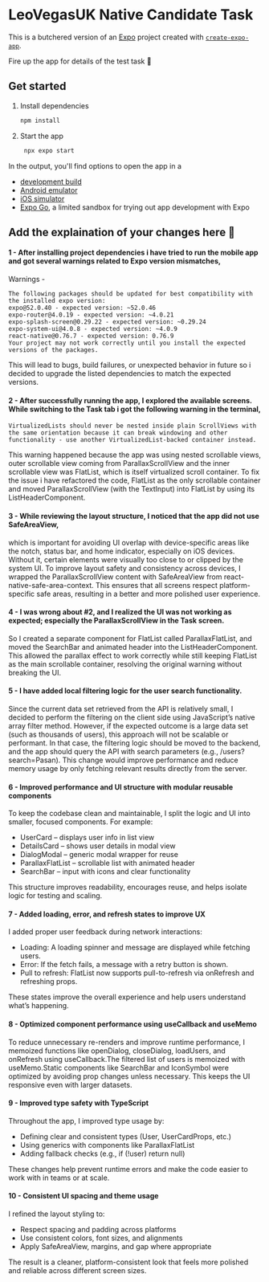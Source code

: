 # LeoVegasUK Native Candidate Task

This is a butchered version of an [Expo](https://expo.dev) project created with [`create-expo-app`](https://www.npmjs.com/package/create-expo-app).

Fire up the app for details of the test task 🦁

## Get started

1. Install dependencies

   ```bash
   npm install
   ```

2. Start the app

   ```bash
    npx expo start
   ```

In the output, you'll find options to open the app in a

- [development build](https://docs.expo.dev/develop/development-builds/introduction/)
- [Android emulator](https://docs.expo.dev/workflow/android-studio-emulator/)
- [iOS simulator](https://docs.expo.dev/workflow/ios-simulator/)
- [Expo Go](https://expo.dev/go), a limited sandbox for trying out app development with Expo

## Add the explaination of your changes here 🦁

#### 1 - After installing project dependencies i have tried to run the mobile app and got several warnings related to Expo version mismatches,

Warnings -

```
The following packages should be updated for best compatibility with the installed expo version:
expo@52.0.40 - expected version: ~52.0.46
expo-router@4.0.19 - expected version: ~4.0.21
expo-splash-screen@0.29.22 - expected version: ~0.29.24
expo-system-ui@4.0.8 - expected version: ~4.0.9
react-native@0.76.7 - expected version: 0.76.9
Your project may not work correctly until you install the expected versions of the packages.
```

This will lead to bugs, build failures, or unexpected behavior in future so i decided to upgrade the listed dependencies to match the expected versions.

#### 2 - After successfully running the app, I explored the available screens. While switching to the Task tab i got the following warning in the terminal,

```
VirtualizedLists should never be nested inside plain ScrollViews with the same orientation because it can break windowing and other functionality - use another VirtualizedList-backed container instead.
```

This warning happened because the app was using nested scrollable views, outer scrollable view coming from ParallaxScrollView and the inner scrollable view was FlatList, which is itself virtualized scroll container. To fix the issue i have refactored the code, FlatList as the only scrollable container and moved ParallaxScrollView (with the TextInput) into FlatList by using its ListHeaderComponent.

#### 3 - While reviewing the layout structure, I noticed that the app did not use SafeAreaView,

which is important for avoiding UI overlap with device-specific areas like the notch, status bar, and home indicator, especially on iOS devices. Without it, certain elements were visually too close to or clipped by the system UI. To improve layout safety and consistency across devices, I wrapped the ParallaxScrollView content with SafeAreaView from react-native-safe-area-context. This ensures that all screens respect platform-specific safe areas, resulting in a better and more polished user experience.

#### 4 - I was wrong about #2, and I realized the UI was not working as expected; especially the ParallaxScrollView in the Task screen.

So I created a separate component for FlatList called ParallaxFlatList, and moved the SearchBar and animated header into the ListHeaderComponent. This allowed the parallax effect to work correctly while still keeping FlatList as the main scrollable container, resolving the original warning without breaking the UI.

#### 5 - I have added local filtering logic for the user search functionality.

Since the current data set retrieved from the API is relatively small, I decided to perform the filtering on the client side using JavaScript’s native array filter method. However, if the expected outcome is a large data set (such as thousands of users), this approach will not be scalable or performant. In that case, the filtering logic should be moved to the backend, and the app should query the API with search parameters (e.g., /users?search=Pasan). This change would improve performance and reduce memory usage by only fetching relevant results directly from the server.

#### 6 - Improved performance and UI structure with modular reusable components

To keep the codebase clean and maintainable, I split the logic and UI into smaller, focused components. For example:

- UserCard – displays user info in list view
- DetailsCard – shows user details in modal view
- DialogModal – generic modal wrapper for reuse
- ParallaxFlatList – scrollable list with animated header
- SearchBar – input with icons and clear functionality

This structure improves readability, encourages reuse, and helps isolate logic for testing and scaling.

#### 7 - Added loading, error, and refresh states to improve UX

I added proper user feedback during network interactions:

- Loading: A loading spinner and message are displayed while fetching users.
- Error: If the fetch fails, a message with a retry button is shown.
- Pull to refresh: FlatList now supports pull-to-refresh via onRefresh and refreshing props.

These states improve the overall experience and help users understand what’s happening.

#### 8 - Optimized component performance using useCallback and useMemo

To reduce unnecessary re-renders and improve runtime performance, I memoized functions like openDialog, closeDialog, loadUsers, and onRefresh using useCallback.The filtered list of users is memoized with useMemo.Static components like SearchBar and IconSymbol were optimized by avoiding prop changes unless necessary. This keeps the UI responsive even with larger datasets.

#### 9 - Improved type safety with TypeScript

Throughout the app, I improved type usage by:

- Defining clear and consistent types (User, UserCardProps, etc.)
- Using generics with components like ParallaxFlatList<T>
- Adding fallback checks (e.g., if (!user) return null)

These changes help prevent runtime errors and make the code easier to work with in teams or at scale.

#### 10 - Consistent UI spacing and theme usage

I refined the layout styling to:

- Respect spacing and padding across platforms
- Use consistent colors, font sizes, and alignments
- Apply SafeAreaView, margins, and gap where appropriate

The result is a cleaner, platform-consistent look that feels more polished and reliable across different screen sizes.
